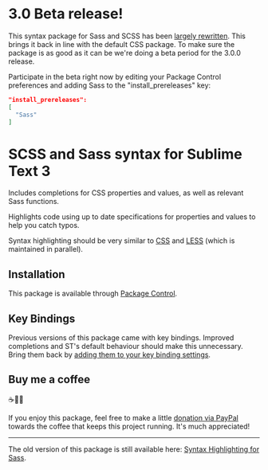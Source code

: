 # 3.0 Beta release!

This syntax package for Sass and SCSS has been [largely rewritten](https://github.com/braver/SublimeSass/pull/86). This brings it back in line with the default CSS package. To make sure the package is as good as it can be we're doing a beta period for the 3.0.0 release.

Participate in the beta right now by editing your Package Control preferences and adding Sass to the "install_prereleases" key:  
 ```json
 "install_prereleases":
 [
   "Sass"
 ]
 ```

# SCSS and Sass syntax for Sublime Text 3

Includes completions for CSS properties and values, as well as relevant Sass functions.

Highlights code using up to date specifications for properties and values to help you catch typos.

Syntax highlighting should be very similar to [CSS](https://github.com/sublimehq/Packages/tree/master/CSS) and [LESS](https://github.com/danro/LESS-sublime) (which is maintained in parallel).


## Installation

This package is available through [Package Control](https://packagecontrol.io).

## Key Bindings

Previous versions of this package came with key bindings. Improved completions and ST's default behaviour should make this unnecessary. Bring them back by [adding them to your key binding settings](https://github.com/braver/SublimeSass/blob/2.4.1/Default.sublime-keymap).


## Buy me a coffee 

☕️👌🏻

If you enjoy this package, feel free to make a little [donation via PayPal](https://paypal.me/koenlageveen) towards the coffee that keeps this project running. It's much appreciated!


---

The old version of this package is still available here: [Syntax Highlighting for Sass](https://github.com/P233/Syntax-highlighting-for-Sass).
